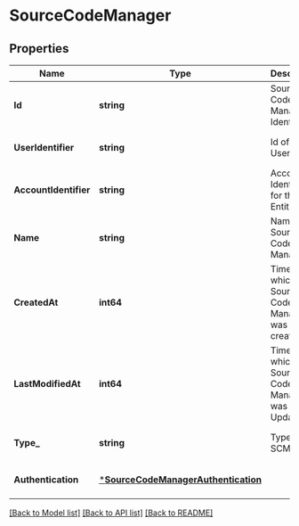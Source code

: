 # SourceCodeManager

## Properties
Name | Type | Description | Notes
------------ | ------------- | ------------- | -------------
**Id** | **string** | Source Code Manager Identifier | [optional] [default to null]
**UserIdentifier** | **string** | Id of the User | [optional] [default to null]
**AccountIdentifier** | **string** | Account Identifier for the Entity. | [optional] [default to null]
**Name** | **string** | Name of Source Code Manager | [default to null]
**CreatedAt** | **int64** | Time at which this Source Code Manager was created | [optional] [default to null]
**LastModifiedAt** | **int64** | Time at which this Source Code Manager was last Updated | [optional] [default to null]
**Type_** | **string** | Type of SCM | [optional] [default to null]
**Authentication** | [***SourceCodeManagerAuthentication**](SourceCodeManagerAuthentication.md) |  | [optional] [default to null]

[[Back to Model list]](../README.md#documentation-for-models) [[Back to API list]](../README.md#documentation-for-api-endpoints) [[Back to README]](../README.md)

